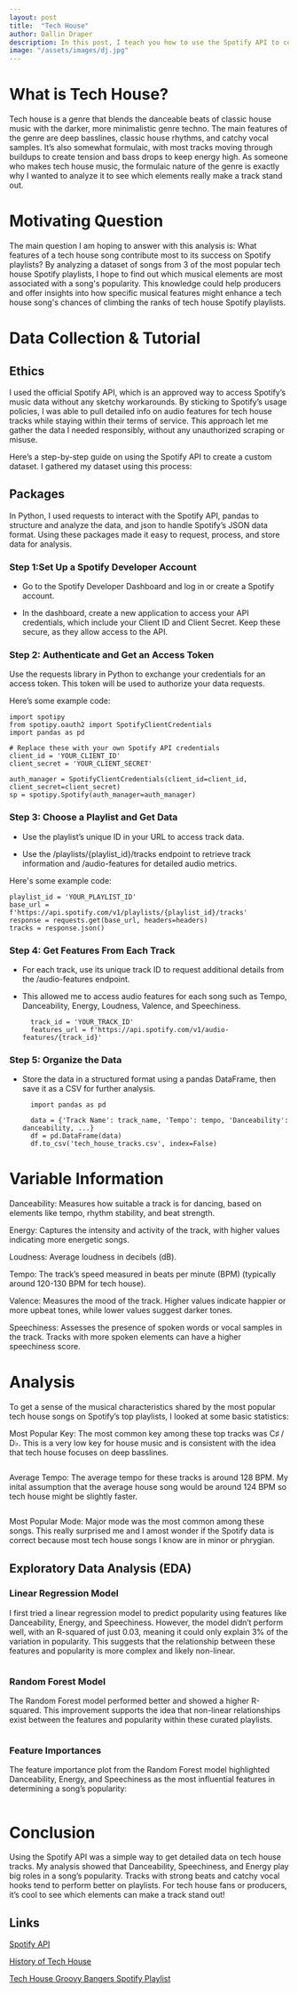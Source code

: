 ```yaml
---
layout: post
title:  "Tech House"
author: Dallin Draper
description: In this post, I teach you how to use the Spotify API to collect data from popular tech house songs and analyze which features contribute to their success on playlists. I break down the process step-by-step and explore key elements like Danceability, Energy, and Speechiness to understand what makes a track stand out. 
image: "/assets/images/dj.jpg"
---
```



# What is Tech House?

Tech house is a genre that blends the danceable beats of classic house music with the darker, more minimalistic genre techno. The main features of the genre are deep basslines, classic house rhythms, and catchy vocal samples. It’s also somewhat formulaic, with most tracks moving through buildups to create tension and bass drops to keep energy high. As someone who makes tech house music, the formulaic nature of the genre is exactly why I wanted to analyze it to see which elements really make a track stand out.


# Motivating Question

The main question I am hoping to answer with this analysis is: What features of a tech house song contribute most to its success on Spotify playlists? By analyzing a dataset of songs from 3 of the most popular tech house Spotify playlists, I hope to find out which musical elements are most associated with a song's popularity. This knowledge could help producers and offer insights into how specific musical features might enhance a tech house song's chances of climbing the ranks of tech house Spotify playlists. 


# Data Collection & Tutorial

## Ethics

I used the official Spotify API, which is an approved way to access Spotify’s music data without any sketchy workarounds. By sticking to Spotify’s usage policies, I was able to pull detailed info on audio features for tech house tracks while staying within their terms of service. This approach let me gather the data I needed responsibly, without any unauthorized scraping or misuse.

Here’s a step-by-step guide on using the Spotify API to create a custom dataset. I gathered my dataset using this process:

## Packages

In Python, I used requests to interact with the Spotify API, pandas to structure and analyze the data, and json to handle Spotify’s JSON data format. Using these packages made it easy to request, process, and store data for analysis.

### Step 1:Set Up a Spotify Developer Account

- Go to the Spotify Developer Dashboard and log in or create a Spotify account.

- In the dashboard, create a new application to access your API credentials, which include your Client ID and Client Secret. Keep these secure, as they allow access to the API.

### Step 2: Authenticate and Get an Access Token

Use the requests library in Python to exchange your credentials for an access token. This token will be used to authorize your data requests.

Here’s some example code:

    import spotipy
    from spotipy.oauth2 import SpotifyClientCredentials
    import pandas as pd

    # Replace these with your own Spotify API credentials
    client_id = 'YOUR_CLIENT_ID'
    client_secret = 'YOUR_CLIENT_SECRET'

    auth_manager = SpotifyClientCredentials(client_id=client_id, client_secret=client_secret)
    sp = spotipy.Spotify(auth_manager=auth_manager)

### Step 3: Choose a Playlist and Get Data

- Use the playlist’s unique ID in your URL to access track data. 

- Use the /playlists/{playlist_id}/tracks endpoint to retrieve track information and /audio-features for detailed audio metrics.

Here's some example code:

    playlist_id = 'YOUR_PLAYLIST_ID'
    base_url = f'https://api.spotify.com/v1/playlists/{playlist_id}/tracks'
    response = requests.get(base_url, headers=headers)
    tracks = response.json()

### Step 4: Get Features From Each Track

- For each track, use its unique track ID to request additional details from the /audio-features endpoint.

- This allowed me to access audio features for each song such as Tempo, Danceability, Energy, Loudness, Valence, and Speechiness.

        track_id = 'YOUR_TRACK_ID'
        features_url = f'https://api.spotify.com/v1/audio-features/{track_id}'
    
### Step 5: Organize the Data

- Store the data in a structured format using a pandas DataFrame, then save it as a CSV for further analysis.

        import pandas as pd

        data = {'Track Name': track_name, 'Tempo': tempo, 'Danceability': danceability, ...}
        df = pd.DataFrame(data)
        df.to_csv('tech_house_tracks.csv', index=False)


# Variable Information

Danceability: Measures how suitable a track is for dancing, based on elements like tempo, rhythm stability, and beat strength.

Energy: Captures the intensity and activity of the track, with higher values indicating more energetic songs.

Loudness: Average loudness in decibels (dB).

Tempo: The track’s speed measured in beats per minute (BPM) (typically around 120-130 BPM for tech house).

Valence: Measures the mood of the track. Higher values indicate happier or more upbeat tones, while lower values suggest darker tones.

Speechiness: Assesses the presence of spoken words or vocal samples in the track. Tracks with more spoken elements can have a higher speechiness score.


# Analysis
 
To get a sense of the musical characteristics shared by the most popular tech house songs on Spotify’s top playlists, I looked at some basic statistics:

Most Popular Key: The most common key among these top tracks was C♯ / D♭. This is a very low key for house music and is consistent with the idea that tech house focuses on deep basslines.

<figure>
    <img src= "https://dallind34.github.io/Data-Science-Blog/assets/images/key.jpg" alt="">
</figure>

Average Tempo: The average tempo for these tracks is around 128 BPM. My inital assumption that the average house song would be around 124 BPM so tech house might be slightly faster.

<figure>
    <img src= "https://dallind34.github.io/Data-Science-Blog/assets/images/tempo.jpg" alt="">
</figure>

Most Popular Mode: Major mode was the most common among these songs. This really surprised me and I amost wonder if the Spotify data is correct because most tech house songs I know are in minor or phrygian. 


## Exploratory Data Analysis (EDA)

### Linear Regression Model
  
I first tried a linear regression model to predict popularity using features like Danceability, Energy, and Speechiness. However, the model didn’t perform well, with an R-squared of just 0.03, meaning it could only explain 3% of the variation in popularity. This suggests that the relationship between these features and popularity is more complex and likely non-linear.

<figure>
    <img src= "https://dallind34.github.io/Data-Science-Blog/assets/images/linear_regression.jpg" alt="">
</figure>


### Random Forest Model

The Random Forest model performed better and showed a higher R-squared. This improvement supports the idea that non-linear relationships exist between the features and popularity within these curated playlists.

<figure>
    <img src= "https://dallind34.github.io/Data-Science-Blog/assets/images/Forest2.jpg" alt="">
</figure>


### Feature Importances

The feature importance plot from the Random Forest model highlighted Danceability, Energy, and Speechiness as the most influential features in determining a song’s popularity:

<figure>
    <img src= "https://dallind34.github.io/Data-Science-Blog/assets/images/forest.jpg" alt="">
</figure>


# Conclusion

Using the Spotify API was a simple way to get detailed data on tech house tracks. My analysis showed that Danceability, Speechiness, and Energy play big roles in a song’s popularity. Tracks with strong beats and catchy vocal hooks tend to perform better on playlists. For tech house fans or producers, it’s cool to see which elements can make a track stand out!

## Links
[Spotify API](https://developer.spotify.com/documentation/web-api)

[History of Tech House](https://www.beatportal.com/articles/60692-beatports-definitive-history-of-tech-house)

[Tech House Groovy Bangers Spotify Playlist](https://open.spotify.com/playlist/0TOtvml0WfdY0OK6hcB0uV?si=3670ea226919484f)

